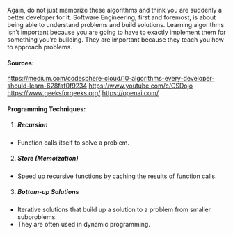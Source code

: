 Again, do not just memorize these algorithms and think you are suddenly a better developer for it. Software Engineering, first and foremost, is about being able to understand problems and build solutions. Learning algorithms isn’t important because you are going to have to exactly implement them for something you’re building. They are important because they teach you how to approach problems.

#### Sources:

https://medium.com/codesphere-cloud/10-algorithms-every-developer-should-learn-628faf0f9234
https://www.youtube.com/c/CSDojo
https://www.geeksforgeeks.org/
https://openai.com/

#### Programming Techniques:

1. ##### Recursion

- Function calls itself to solve a problem.

2. ##### Store (Memoization)

- Speed up recursive functions by caching the results of function calls.

3. ##### Bottom-up Solutions

- Iterative solutions that build up a solution to a problem from smaller subproblems.
- They are often used in dynamic programming.
